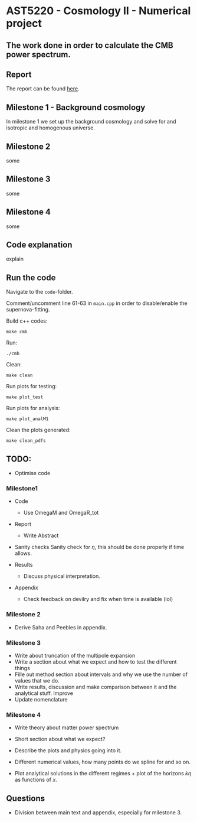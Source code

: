 # AST5220 - Cosmology II - Numerical project

## The work done in order to calculate the CMB power spectrum. 

## Report

The report can be found [here](https://github.com/Johanmkr/AST5220/blob/main/project/tex/cosmology2_report.pdf).

## Milestone 1 - Background cosmology

In milestone 1 we set up the background cosmology and solve for and isotropic and homogenous universe. 

## Milestone 2
some

## Milestone 3
some

## Milestone 4
some



## Code explanation

explain

## Run the code

Navigate to the `code`-folder. 

Comment/uncomment line 61-63 in `main.cpp` in order to disable/enable the supernova-fitting.

Build c++ codes:

    make cmb

Run:

    ./cmb

Clean:

    make clean

Run plots for testing:

    make plot_test

Run plots for analysis:

    make plot_analM1

Clean the plots generated:

    make clean_pdfs



## TODO:
 *  Optimise code


 ### Milestone1

* Code
    * Use OmegaM and OmegaR_tot

* Report
    * Write Abstract

* Sanity checks
    Sanity check for $\eta$, this should be done properly if time allows. 

* Results
    * Discuss physical interpretation.

* Appendix
    * Check feedback on devilry and fix when time is available (lol)


### Milestone 2
* Derive Saha and Peebles in appendix.



### Milestone 3
*   Write about truncation of the multipole expansion
*   Write a section about what we expect and how to test the different things
*   Fille out method section about intervals and why we use the number of values that we do.
*   Write results, discussion and make comparison between it and the analytical stuff. Improve
*   Update nomenclature 


### Milestone 4
*   Write theory about matter power spectrum
*   Short section about what we expect?
*   Describe the plots and physics going into it. 


*   Different numerical values, how many points do we spline for and so on.

*   Plot analytical solutions in the different regimes + plot of the horizons $k\eta$ as functions of $x$.
 ## Questions
*   Division between main text and appendix, especially for milestone 3.



